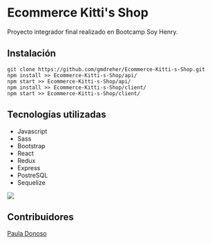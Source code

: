 # Ecommerce Kitti's Shop

Proyecto integrador final realizado en Bootcamp Soy Henry.


## Instalación

```
git clone https://github.com/gmdreher/Ecommerce-Kitti-s-Shop.git
npm install >> Ecommerce-Kitti-s-Shop/api/
npm start >> Ecommerce-Kitti-s-Shop/api/
npm install >> Ecommerce-Kitti-s-Shop/client/
npm start >> Ecommerce-Kitti-s-Shop/client/
```

## Tecnologías utilizadas 

 + Javascript
 + Sass
 + Bootstrap
 + React
 + Redux
 + Express
 + PostreSQL
 + Sequelize



<p align='left'>
    <img src='https://static.wixstatic.com/media/85087f_0d84cbeaeb824fca8f7ff18d7c9eaafd~mv2.png/v1/fill/w_160,h_30,al_c,q_85,usm_0.66_1.00_0.01/Logo_completo_Color_1PNG.webp' </img>
</p>


## Contribuidores 

<a href="https://github.com/pau28db">Paula Donoso</a>

